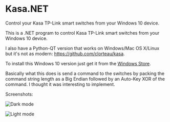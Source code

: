 # Kasa.NET
Control your Kasa TP-Link smart switches from your Windows 10 device.

This is a .NET program to control Kasa TP-Link smart switches from your Windows 10 device. 

I also have a Python-QT version that works on Windows/Mac OS X/Linux but it's not as modern: https://github.com/clorteau/kasa.

To install this Windows 10 version just get it from the [Windows Store](https://www.microsoft.com/store/productId/9MTFWZLLLLG9).

Basically what this does is send a command to the switches by packing the command string length as a Big Endian followed by an Auto-Key XOR of the command. I thought it was interesting to implement.

Screenshots:

![Dark mode](http://www.lorteau.fr/kasa.net/screenshot01.png)

![Light mode](http://www.lorteau.fr/kasa.net/screenshot02.png)
